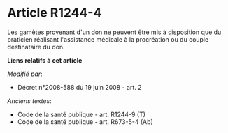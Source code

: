 # Article R1244-4

Les gamètes provenant d'un don ne peuvent être mis à disposition que du praticien réalisant l'assistance médicale à la
procréation ou du couple destinataire du don.

**Liens relatifs à cet article**

_Modifié par_:

  - Décret n°2008-588 du 19 juin 2008 - art. 2

_Anciens textes_:

  - Code de la santé publique - art. R1244-9 (T)
  - Code de la santé publique - art. R673-5-4 (Ab)

